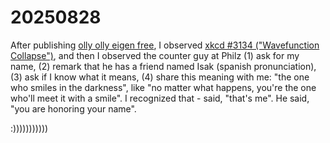 # 20250828

After publishing [olly olly eigen free](olly-olly-eigen-free.md), I observed [xkcd #3134 ("Wavefunction Collapse")](https://xkcd.com/3134/), and then I observed the counter guy at Philz (1) ask for my name, (2) remark that he has a friend named Isak (spanish pronunciation), (3) ask if I know what it means, (4) share this meaning with me: "the one who smiles in the darkness", like "no matter what happens, you're the one who'll meet it with a smile". I recognized that - said, "that's me". He said, "you are honoring your name".

:)))))))))))
